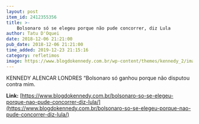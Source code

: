 ```yaml
---
layout: post
item_id: 2412355356
title: >-
    Bolsonaro só se elegeu porque não pude concorrer, diz Lula
author: Tatu D'Oquei
date: 2018-12-06 21:21:00
pub_date: 2018-12-06 21:21:00
time_added: 2019-12-23 21:15:16
category: refletimos
image: https://www.blogdokennedy.com.br/wp-content/themes/kennedy_2/images/kennedy.jpg
---
```


KENNEDY ALENCAR LONDRES “Bolsonaro só ganhou porque não disputou contra mim.

**Link:** [https://www.blogdokennedy.com.br/bolsonaro-so-se-elegeu-porque-nao-pude-concorrer-diz-lula/](https://www.blogdokennedy.com.br/bolsonaro-so-se-elegeu-porque-nao-pude-concorrer-diz-lula/)


